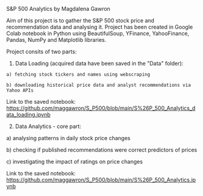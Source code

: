 S&P 500 Analytics by Magdalena Gawron

Aim of this project is to gather the S&P 500 stock price and recommendation data and analysing it. 
Project has been created in Google Colab notebook in Python using BeautifulSoup, YFinance, YahooFinance, Pandas, NumPy and Matplotlib libraries.

Project consits of two parts:

  1. Data Loading (acquired data have been saved in the "Data" folder):

    a) fetching stock tickers and names using webscraping
    
    b) downloading historical price data and analyst recommendations via Yahoo APIs  
  
  Link to the saved notebook: https://github.com/maggawron/S_P500/blob/main/S%26P_500_Analytics_data_loading.ipynb
  
  
  2. Data Analytics - core part:
  
  a) analysing patterns in daily stock price changes
  
  b) checking if published recommendations were correct predictors of prices
  
  c) investigating the impact of ratings on price changes
  
  Link to the saved notebook: https://github.com/maggawron/S_P500/blob/main/S%26P_500_Analytics.ipynb

